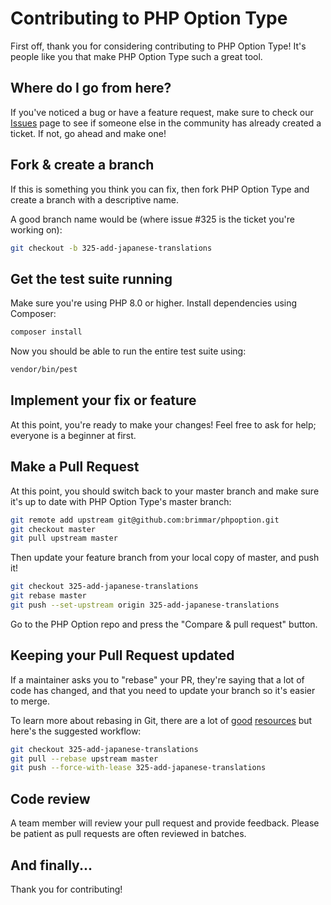 # Contributing to PHP Option Type

First off, thank you for considering contributing to PHP Option Type! It's people like you that make PHP Option Type such a great tool.

## Where do I go from here?

If you've noticed a bug or have a feature request, make sure to check our [Issues](https://github.com/brimmar/phpoption/issues) page to see if someone else in the community has already created a ticket. If not, go ahead and make one!

## Fork & create a branch

If this is something you think you can fix, then fork PHP Option Type and create a branch with a descriptive name.

A good branch name would be (where issue #325 is the ticket you're working on):

```sh
git checkout -b 325-add-japanese-translations
```

## Get the test suite running

Make sure you're using PHP 8.0 or higher. Install dependencies using Composer:

```sh
composer install
```

Now you should be able to run the entire test suite using:

```sh
vendor/bin/pest
```

## Implement your fix or feature

At this point, you're ready to make your changes! Feel free to ask for help; everyone is a beginner at first.

## Make a Pull Request

At this point, you should switch back to your master branch and make sure it's up to date with PHP Option Type's master branch:

```sh
git remote add upstream git@github.com:brimmar/phpoption.git
git checkout master
git pull upstream master
```

Then update your feature branch from your local copy of master, and push it!

```sh
git checkout 325-add-japanese-translations
git rebase master
git push --set-upstream origin 325-add-japanese-translations
```

Go to the PHP Option repo and press the "Compare & pull request" button.

## Keeping your Pull Request updated

If a maintainer asks you to "rebase" your PR, they're saying that a lot of code has changed, and that you need to update your branch so it's easier to merge.

To learn more about rebasing in Git, there are a lot of [good](https://git-scm.com/book/en/v2/Git-Branching-Rebasing) [resources](https://www.atlassian.com/git/tutorials/rewriting-history/git-rebase) but here's the suggested workflow:

```sh
git checkout 325-add-japanese-translations
git pull --rebase upstream master
git push --force-with-lease 325-add-japanese-translations
```

## Code review

A team member will review your pull request and provide feedback. Please be patient as pull requests are often reviewed in batches.

## And finally...

Thank you for contributing!
